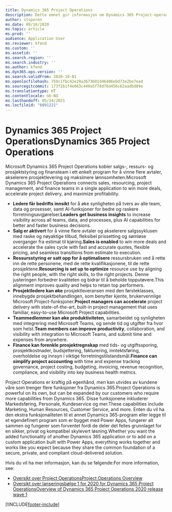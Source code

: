 ```yaml
---
title: Dynamics 365 Project Operations
description: Dette emnet gir informasjon om Dynamics 365 Project-operasjoner.
author: stsporen
ms.date: 09/16/2020
ms.topic: article
ms.prod: ''
audience: Application User
ms.reviewer: kfend
ms.custom: ''
ms.assetid: ''
ms.search.region: ''
ms.search.industry: ''
ms.author: kfend
ms.dyn365.ops.version: ''
ms.search.validFrom: 2020-10-01
ms.openlocfilehash: 759c1fbc42e29a3673601d46406ebd73e2be7ead
ms.sourcegitcommit: 173f2b1f4e063c440a5f78d76d456c62aadbd89e
ms.translationtype: HT
ms.contentlocale: nb-NO
ms.lasthandoff: 05/24/2021
ms.locfileid: "6091221"
---
```

# <a name="dynamics-365-project-operations"></a><span data-ttu-id="08fb5-103">Dynamics 365 Project Operations</span><span class="sxs-lookup"><span data-stu-id="08fb5-103">Dynamics 365 Project Operations</span></span>

<span data-ttu-id="08fb5-104">Microsoft Dynamics 365 Project Operations kobler salgs-, ressurs- og prosjektstyring og finansteam i ett enkelt program for å vinne flere avtaler, akselerere prosjektlevering og maksimere lønnsomheten.</span><span class="sxs-lookup"><span data-stu-id="08fb5-104">Microsoft Dynamics 365 Project Operations connects sales, resourcing, project management, and finance teams in a single application to win more deals, accelerate project delivery, and maximize profitability.</span></span>

-   <span data-ttu-id="08fb5-105">**Ledere får bedrifts innsikt** for å øke synligheten på tvers av alle team, data og prosesser, samt AI-funksjoner for bedre og raskere forretningsavgjørelser.</span><span class="sxs-lookup"><span data-stu-id="08fb5-105">**Leaders get business insights** to increase visibility across all teams, data, and processes, plus AI capabilities for better and faster business decisions.</span></span>
-   <span data-ttu-id="08fb5-106">**Salg er aktivert** for å vinne flere avtaler og akselerere salgssyklusen med raske og nøyaktige tilbud, fleksibel prissetting og sømløse overganger fra estimat til kjøring.</span><span class="sxs-lookup"><span data-stu-id="08fb5-106">**Sales is enabled** to win more deals and accelerate the sales cycle with fast and accurate quotes, flexible pricing, and seamless transitions from estimate to execution.</span></span>
-   <span data-ttu-id="08fb5-107">**Ressursstyring er satt opp for å optimalisere** ressursbruken ved å rette inn de rette personene, med de rette kvalifikasjonene, til de rette prosjektene.</span><span class="sxs-lookup"><span data-stu-id="08fb5-107">**Resourcing is set up to optimize** resource use by aligning the right people, with the right skills, to the right projects.</span></span> <span data-ttu-id="08fb5-108">Denne justeringen forbedrer kvaliteten og bidrar til å beholde topputøvere.</span><span class="sxs-lookup"><span data-stu-id="08fb5-108">This alignment improves quality and helps to retain top performers.</span></span>
-   <span data-ttu-id="08fb5-109">**Prosjektledere kan øke** prosjektleveransen med den førsteklasses, innebygde prosjektbehandlingen, som benytter kjente, brukervennlige Microsoft Project-funksjoner.</span><span class="sxs-lookup"><span data-stu-id="08fb5-109">**Project managers can accelerate** project delivery with state-of-the-art, built-in project management that uses familiar, easy-to-use Microsoft Project capabilities.</span></span>
-   <span data-ttu-id="08fb5-110">**Teammedlemmer kan øke produktiviteten**, samarbeidet og synligheten med integrering med Microsoft Teams, og sende tid og utgifter fra hvor som helst.</span><span class="sxs-lookup"><span data-stu-id="08fb5-110">**Team members can improve productivity**, collaboration, and visibility with integration to Microsoft Teams, and submit time and expenses from anywhere.</span></span>
-   <span data-ttu-id="08fb5-111">**Finance kan forenkle prosjektregnskap** med tids- og utgiftssporing, prosjektkostnader, budsjettering, fakturering, inntektsføring, overholdelse og innsyn i viktige forretningstilstandsmål.</span><span class="sxs-lookup"><span data-stu-id="08fb5-111">**Finance can simplify project accounting** with time and expense tracking governance, project costing, budgeting, invoicing, revenue recognition, compliance, and visibility into key business health metrics.</span></span>

<span data-ttu-id="08fb5-112">Project Operations er kraftig på egenhånd, men kan utvides av kundene våre som trenger flere funksjoner fra Dynamics 365.</span><span class="sxs-lookup"><span data-stu-id="08fb5-112">Project Operations is powerful on its own, but can be expanded by our customers who require more capabilities from Dynamics 365.</span></span> <span data-ttu-id="08fb5-113">Disse funksjonene inkluderer Markedsføring, Personale, Kundeservice og mer.</span><span class="sxs-lookup"><span data-stu-id="08fb5-113">These capabilities include Marketing, Human Resources, Customer Service, and more.</span></span> <span data-ttu-id="08fb5-114">Enten du vil ha den ekstra funksjonaliteten til et annet Dynamics 365-program eller legge til et egendefinert program som er bygget med Power Apps, fungerer alt sammen og fungerer som forventet fordi de deler det felles grunnlaget for en sikker, privat og kompatibel skylevert løsning.</span><span class="sxs-lookup"><span data-stu-id="08fb5-114">Whether you want the added functionality of another Dynamics 365 application or to add on a custom application built with Power Apps, everything works together and works like you expect because they share the common foundation of a secure, private, and compliant cloud-delivered solution.</span></span>

<span data-ttu-id="08fb5-115">Hvis du vil ha mer informasjon, kan du se følgende:</span><span class="sxs-lookup"><span data-stu-id="08fb5-115">For more information, see:</span></span>

- [<span data-ttu-id="08fb5-116">Oversikt over Project Operations</span><span class="sxs-lookup"><span data-stu-id="08fb5-116">Project Operations Overview</span></span>](https://dynamics.microsoft.com/en-us/project-operations/overview/)
- [<span data-ttu-id="08fb5-117">Oversikt over lanseringsbølge 1 for 2020 for Dynamics 365 Project Operations</span><span class="sxs-lookup"><span data-stu-id="08fb5-117">Overview of Dynamics 365 Project Operations 2020 release wave 1</span></span>](/dynamics365-release-plan/2020wave1/dynamics365-project-operations/)



[!INCLUDE[footer-include](includes/footer-banner.md)]
